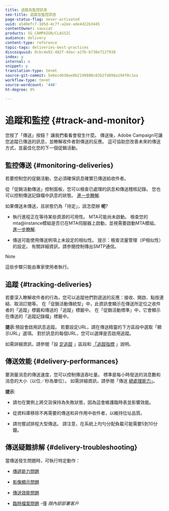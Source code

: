 ```yaml
---
title: 追蹤及監控訊息
seo-title: 追蹤及監控訊息
page-status-flag: never-activated
uuid: a540efc7-105d-4c7f-a2ee-ade4d22b3445
contentOwner: sauviat
products: SG_CAMPAIGN/CLASSIC
audience: delivery
content-type: reference
topic-tags: deliveries-best-practices
discoiquuid: 0cbc4e92-482f-4dac-a1fb-b738e7127938
index: y
internal: n
snippet: y
translation-type: tm+mt
source-git-commit: 5e6ecd636ee0b2199808c03b2fd898a194f0c1ea
workflow-type: tm+mt
source-wordcount: '448'
ht-degree: 0%

---
```



# 追蹤和監控 {#track-and-monitor}

您按了「傳送」按鈕？ 讓我們看看會發生什麼。 傳送後，Adobe Campaign可讓您追蹤已傳送的訊息，並瞭解收件者對傳送的反應。 這可協助您改善未來的傳送方式，並最佳化您的下一個促銷活動。

## 監控傳送 {#monitoring-deliveries}

若要控制您的促銷活動，您必須確保訊息確實已傳送給收件者。

從「促銷活動傳送」控制面板，您可以檢查已處理的訊息和傳送稽核記錄。
您也可以控制傳送記錄檔中訊息的狀態。 [進一步瞭解](../../delivery/using/monitoring-a-delivery.md#delivery-dashboard).

如果傳送未傳送，且狀態仍為「待定」，該怎麼辦 **呢**?

* 執行進程正在等待某些資源的可用性。 MTA可能尚未啟動。
檢查您的mta@instance模組是否已在MTA伺服器上啟動，並視需要啟動MTA模組。 [進一步瞭解](../../production/using/administration.md).

* 傳送可能使用傳送例項上未設定的相似性。
提示：檢查流量管理（IP相似性）的設定。 有關詳細資訊，請參閱控制傳出SMTP通信。

>[!NOTE]
>
>這些步驟只能由專家使用者執行。

## 追蹤 {#tracking-deliveries}

若要深入瞭解收件者的行為，您可以追蹤他們對遞送的反應：接收、開啟、點按連結、取消訂閱等。 在「促銷活動傳統型」中，此資訊會顯示在傳送所定位之收件者的「追蹤」標籤和傳送的「追蹤」標籤中。 在「促銷活動標準」中，它會顯示在傳送的「追蹤記錄檔」標籤中。

**提示**:預設會啟用訊息追蹤。 若要設定URL，請在傳送精靈的下方區段中選取「顯示URL」選項。 對於訊息的每個URL，您可以選擇是否啟用追蹤。

如需詳細資訊，請參閱「設 [定追蹤](../../delivery/using/how-to-configure-tracked-links.md) 」區段和 [「追蹤指標](../../reporting/using/delivery-reports.md#tracking-indicators) 」說明。

## 傳送效能 {#delivery-performances}

要測量消息的傳送速度，您可以控制傳送吞吐量。 標準是每小時發送的消息數和消息的大小（以位／秒為單位）。 如需詳細資訊，請參閱「傳送 [總處理能力」](../../reporting/using/global-reports.md#delivery-throughput)。

**提示**:

* 請勿在實例上將交貨保持為失敗狀態，因為這會維護臨時表並影響效能。

* 從資料庫移除不再需要的傳送和非作用中收件者，以維持位址品質。

* 請勿嘗試排程大型傳送。 請注意，在系統上均勻分配負載可能需要5到10分鐘。

## 傳送疑難排解 {#delivery-troubleshooting}

當傳送發生問題時，可執行特定動作：

* [傳遞能力問題](../../production/using/performance-and-throughput-issues.md#deliverability_issues)

* [影像顯示問題](../../production/using/image-display-issues.md)

* [傳送效能問題](../../delivery/using/monitoring-a-delivery.md#performance_issues)

* [臨時檔案問題](../../production/using/temporary-files.md) -僅 *限內部部署客戶*
